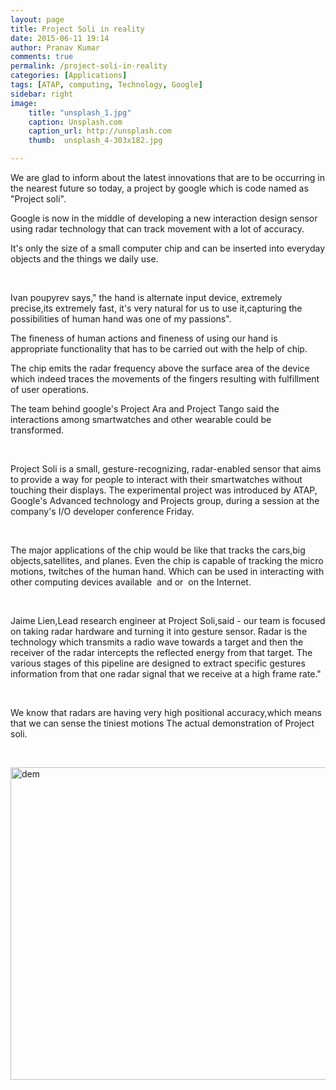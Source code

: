 ```yaml
---
layout: page
title: Project Soli in reality
date: 2015-06-11 19:14
author: Pranav Kumar
comments: true
permalink: /project-soli-in-reality
categories: [Applications]
tags: [ATAP, computing, Technology, Google]
sidebar: right
image:
    title: "unsplash_1.jpg"
    caption: Unsplash.com
    caption_url: http://unsplash.com
    thumb:  unsplash_4-303x182.jpg

---
```

We are glad to inform about the latest innovations that are to be occurring in the nearest future so today, a project by google which is code named as "Project soli".

Google is now in the middle of developing a new interaction design sensor using radar technology that can track movement with a lot of accuracy.

It's only the size of a small computer chip and can be inserted into everyday objects and the things we daily use.

&nbsp;

Ivan poupyrev says," the hand is alternate input device, extremely precise,its extremely fast, it's very natural for us to use it,capturing the possibilities of human hand was one of my passions".

The fineness of human actions and fineness of using our hand is appropriate functionality that has to be carried out with the help of chip.

The chip emits the radar frequency above the surface area of the device which indeed traces the movements of the fingers resulting with fulfillment of user operations.

The team behind google's Project Ara and Project Tango said the interactions among smartwatches and other wearable could be transformed.

&nbsp;

Project Soli is a small, gesture-recognizing, radar-enabled sensor that aims to provide a way for people to interact with their smartwatches without touching their displays. The experimental project was introduced by ATAP, Google's Advanced technology and Projects group, during a session at the company's I/O developer conference Friday.

&nbsp;

The major applications of the chip would be like that tracks the cars,big objects,satellites, and planes. Even the chip is capable of tracking the micro motions, twitches of the human hand. Which can be used in interacting with other computing devices available  and or  on the Internet.

&nbsp;

Jaime Lien,Lead research engineer at Project Soli,said - our team is focused on taking radar hardware and turning it into gesture sensor. Radar is the technology which transmits a radio wave towards a target and then the receiver of the radar intercepts the reflected energy from that target. The various stages of this pipeline are designed to extract specific gestures information from that one radar signal that we receive at a high frame rate."

&nbsp;

We know that radars are having very high positional accuracy,which means that we can sense the tiniest motions
The actual demonstration of Project soli.

&nbsp;

<a href="{{ site.url }}/uploads/2015/06/dem.gif"><img class="alignnone size-full wp-image-323" src="{{ site.url }}/uploads/2015/06/dem.gif" alt="dem" width="700" height="500" /></a>

&nbsp;
